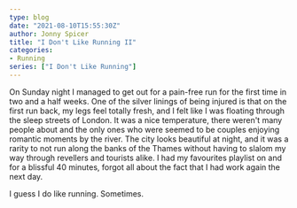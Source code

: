```yaml
---
type: blog
date: "2021-08-10T15:55:30Z"
author: Jonny Spicer
title: "I Don't Like Running II"
categories:
- Running
series: ["I Don't Like Running"]
---
```

On Sunday night I managed to get out for a pain-free run for the first time in two and a half weeks. One of the silver linings of being injured is that on the first run back, my legs feel totally fresh, and I felt like I was floating through the sleep streets of London.
It was a nice temperature, there weren't many people about and the only ones who were seemed to be couples enjoying romantic moments by the river. The city looks beautiful at night, and it was a rarity to not run along the banks of the Thames without having to slalom
my way through revellers and tourists alike. I had my favourites playlist on and for a blissful 40 minutes, forgot all about the fact that I had work again the next day.

I guess I do like running. Sometimes.
